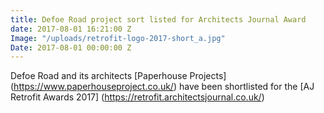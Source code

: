 ```yaml
---
title: Defoe Road project sort listed for Architects Journal Award
date: 2017-08-01 16:21:00 Z
Image: "/uploads/retrofit-logo-2017-short_a.jpg"
Date: 2017-08-01 00:00:00 Z
---
```


Defoe Road and its architects [Paperhouse Projects] (https://www.paperhouseproject.co.uk/) have been shortlisted for the [AJ Retrofit Awards 2017]
(https://retrofit.architectsjournal.co.uk/)
